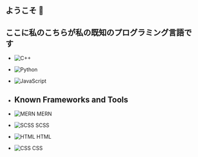 ## ようこそ 🤗

## ここに私のこちらが私の既知のプログラミング言語です

- ![C++](https://img.icons8.com/color/48/000000/c-plus-plus-logo.png)
- ![Python](https://img.icons8.com/color/48/000000/python.png) 
- ![JavaScript](https://img.icons8.com/color/48/000000/javascript.png)

- ## Known Frameworks and Tools
- ![MERN](https://img.icons8.com/color/48/000000/mern.png) MERN
- ![SCSS](https://img.icons8.com/color/48/000000/sass.png) SCSS
- ![HTML](https://img.icons8.com/color/48/000000/html-5.png) HTML
- ![CSS](https://img.icons8.com/color/48/000000/css3.png) CSS

<!--
**SamP-maker/SamP-maker** is a ✨ _special_ ✨ repository because its `README.md` (this file) appears on your GitHub profile.

Here are some ideas to get you started:

- 🔭 I’m currently working on ...
- 🌱 I’m currently learning ...
- 👯 I’m looking to collaborate on ...
- 🤔 I’m looking for help with ...
- 💬 Ask me about ...
- 📫 How to reach me: ...
- 😄 Pronouns: ...
- ⚡ Fun fact: ...
-->
